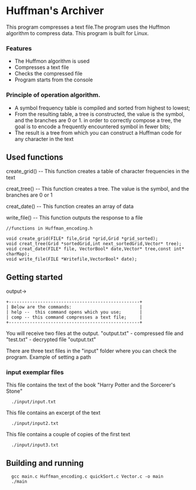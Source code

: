 # Huffman's Archiver

This program compresses a text file.The program uses the Huffmon algorithm to compress data. This program is built for Linux.

### Features

- The Huffmon algorithm is used
- Compresses a text file
- Checks the compressed file
- Program starts from the console

### Principle of operation algorithm.
- A symbol frequency table is compiled and sorted from highest to lowest;
- From the resulting table, a tree is constructed, the value is the symbol, and the branches are 0 or 1. in order to correctly compose a tree, the goal is to encode a frequently encountered symbol in fewer bits;
- The result is a tree from which you can construct a Huffman code for any character in the text

## Used functions

create_grid() -- This function creates a table of character frequencies in the text

creat_tree() -- This function creates a tree. The value is the symbol, and the branches are 0 or 1

creat_date() -- This function creates an array of data

write_file() -- This function outputs the response to a file


```http
//functions in Huffman_encoding.h

void create_grid(FILE* file,Grid *grid,Grid *grid_sorted);
void creat_tree(Grid *sortedGrid,int next_sortedGrid,Vector* tree);
void creat_date(FILE* file, VectorBool* date,Vector* tree,const int* charMap);
void write_file(FILE *Writefile,VectorBool* date);
```

## Getting started

output->
```
+--------------------------------------------------+
| Below are the commands:                          |
| help --  this command opens which you use;       |
| comp -- this command compresses a text file;     |
+--------------------------------------------------+
```
You will receive two files at the output. "output.txt" - compressed file and "test.txt" - decrypted file "output.txt"

There are three text files in the "input" folder where you can check the program. Example of setting a path

### input exemplar files
This file contains the text of the book "Harry Potter and the Sorcerer's Stone"
```
  ./input/input.txt
```

This file contains an excerpt of the text
```
  ./input/input2.txt
```

This file contains a couple of copies of the first text
```
  ./input/input3.txt
```

## Building and running
```
  gcc main.c Huffman_encoding.c quickSort.c Vector.c -o main
  ./main
```

